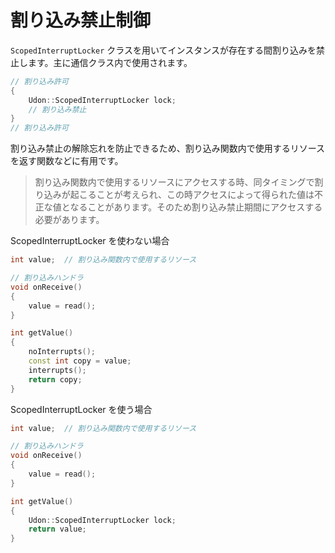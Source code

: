# 割り込み禁止制御

`ScopedInterruptLocker` クラスを用いてインスタンスが存在する間割り込みを禁止します。主に通信クラス内で使用されます。

```cpp
// 割り込み許可
{
    Udon::ScopedInterruptLocker lock;
    // 割り込み禁止
}
// 割り込み許可
```

割り込み禁止の解除忘れを防止できるため、割り込み関数内で使用するリソースを返す関数などに有用です。

> 割り込み関数内で使用するリソースにアクセスする時、同タイミングで割り込みが起こることが考えられ、この時アクセスによって得られた値は不正な値となることがあります。そのため割り込み禁止期間にアクセスする必要があります。

ScopedInterruptLocker を使わない場合

```cpp
int value;  // 割り込み関数内で使用するリソース

// 割り込みハンドラ
void onReceive()
{
    value = read();
}

int getValue()
{
    noInterrupts();
    const int copy = value;
    interrupts();
    return copy;
}
```

ScopedInterruptLocker を使う場合

```cpp
int value;  // 割り込み関数内で使用するリソース

// 割り込みハンドラ
void onReceive()
{
    value = read();
}

int getValue()
{
    Udon::ScopedInterruptLocker lock;
    return value;
}
```
